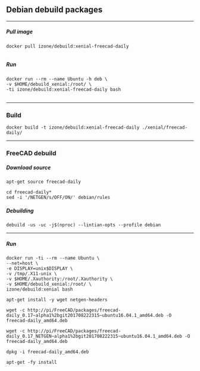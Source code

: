 ## Debian debuild packages
-----
##### Pull image
```
docker pull izone/debuild:xenial-freecad-daily
```
```
```
##### Run
```
docker run --rm --name Ubuntu -h deb \
-v $HOME/debuild_xenial:/root/ \
-ti izone/debuild:xenial-freecad-daily bash
```
```
```
-----
### Build
```
docker build -t izone/debuild:xenial-freecad-daily ./xenial/freecad-daily/
```

-----
### FreeCAD debuild
##### Download source
```
apt-get source freecad-daily

cd freecad-daily*
sed -i '/NETGEN/s/OFF/ON/' debian/rules
```
##### Debuilding
```
debuild -us -uc -j$(nproc) --lintian-opts --profile debian
```

-----
##### Run
```
docker run -ti --rm --name Ubuntu \
--net=host \
-e DISPLAY=unix$DISPLAY \
-v /tmp/.X11-unix \
-v $HOME/.Xauthority:/root/.Xauthority \
-v $HOME/debuild_xenial:/root/ \
izone/debuild:xenial bash
```
```
apt-get install -y wget netgen-headers
```
```
wget -c http://pi/FreeCAD/packages/freecad-daily_0.17~alpha1%2bgit201708222315~ubuntu16.04.1_amd64.deb -O freecad-daily_amd64.deb

wget -c http://pi/FreeCAD/packages/freecad-daily_0.17_NETGEN~alpha1%2bgit201708222315~ubuntu16.04.1_amd64.deb -O freecad-daily_amd64.deb

dpkg -i freecad-daily_amd64.deb
```
```
apt-get -fy install
```



